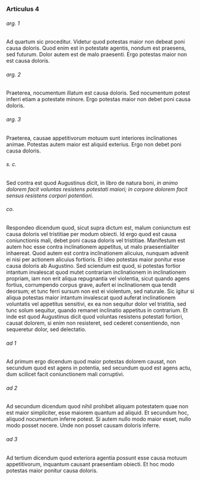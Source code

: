 ### Articulus 4

###### arg. 1
Ad quartum sic proceditur. Videtur quod potestas maior non debeat poni causa doloris. Quod enim est in potestate agentis, nondum est praesens, sed futurum. Dolor autem est de malo praesenti. Ergo potestas maior non est causa doloris.

###### arg. 2
Praeterea, nocumentum illatum est causa doloris. Sed nocumentum potest inferri etiam a potestate minore. Ergo potestas maior non debet poni causa doloris.

###### arg. 3
Praeterea, causae appetitivorum motuum sunt interiores inclinationes animae. Potestas autem maior est aliquid exterius. Ergo non debet poni causa doloris.

###### s. c.
Sed contra est quod Augustinus dicit, in libro de natura boni, *in animo dolorem facit voluntas resistens potestati maiori; in corpore dolorem facit sensus resistens corpori potentiori*.

###### co.
Respondeo dicendum quod, sicut supra dictum est, malum coniunctum est causa doloris vel tristitiae per modum obiecti. Id ergo quod est causa coniunctionis mali, debet poni causa doloris vel tristitiae. Manifestum est autem hoc esse contra inclinationem appetitus, ut malo praesentialiter inhaereat. Quod autem est contra inclinationem alicuius, nunquam advenit ei nisi per actionem alicuius fortioris. Et ideo potestas maior ponitur esse causa doloris ab Augustino. Sed sciendum est quod, si potestas fortior intantum invalescat quod mutet contrariam inclinationem in inclinationem propriam, iam non erit aliqua repugnantia vel violentia, sicut quando agens fortius, corrumpendo corpus grave, aufert ei inclinationem qua tendit deorsum; et tunc ferri sursum non est ei violentum, sed naturale. Sic igitur si aliqua potestas maior intantum invalescat quod auferat inclinationem voluntatis vel appetitus sensitivi, ex ea non sequitur dolor vel tristitia, sed tunc solum sequitur, quando remanet inclinatio appetitus in contrarium. Et inde est quod Augustinus dicit quod voluntas resistens potestati fortiori, causat dolorem, si enim non resisteret, sed cederet consentiendo, non sequeretur dolor, sed delectatio.

###### ad 1
Ad primum ergo dicendum quod maior potestas dolorem causat, non secundum quod est agens in potentia, sed secundum quod est agens actu, dum scilicet facit coniunctionem mali corruptivi.

###### ad 2
Ad secundum dicendum quod nihil prohibet aliquam potestatem quae non est maior simpliciter, esse maiorem quantum ad aliquid. Et secundum hoc, aliquod nocumentum inferre potest. Si autem nullo modo maior esset, nullo modo posset nocere. Unde non posset causam doloris inferre.

###### ad 3
Ad tertium dicendum quod exteriora agentia possunt esse causa motuum appetitivorum, inquantum causant praesentiam obiecti. Et hoc modo potestas maior ponitur causa doloris.

